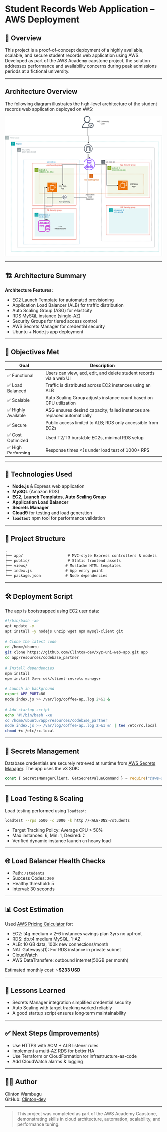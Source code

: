 # Student Records Web Application – AWS Deployment

## 📘 Overview

This project is a proof-of-concept deployment of a highly available, scalable, and secure student records web application using AWS. Developed as part of the AWS Academy capstone project, the solution addresses performance and availability concerns during peak admissions periods at a fictional university.

---
## Architecture Overview

The following diagram illustrates the high-level architecture of the student records web application deployed on AWS:

![Architecture Diagram](https://github.com/Clinton-dev/xyz-uni-web-app/blob/main/xzy%20uni.drawio%20(3).png)

---

## 🏗 Architecture Summary

**Architecture Features:**

- EC2 Launch Template for automated provisioning
- Application Load Balancer (ALB) for traffic distribution
- Auto Scaling Group (ASG) for elasticity
- RDS MySQL instance (single-AZ)
- Security Groups for tiered access control
- AWS Secrets Manager for credential security
- Ubuntu + Node.js app deployment

---

## 🎯 Objectives Met

| Goal                        | Description |
|----------------------------|-------------|
| ✅ Functional              | Users can view, add, edit, and delete student records via a web UI |
| ✅ Load Balanced           | Traffic is distributed across EC2 instances using an ALB |
| ✅ Scalable                | Auto Scaling Group adjusts instance count based on CPU utilization |
| ✅ Highly Available        | ASG ensures desired capacity; failed instances are replaced automatically |
| ✅ Secure                  | Public access limited to ALB; RDS only accessible from EC2s |
| ✅ Cost Optimized          | Used T2/T3 burstable EC2s, minimal RDS setup |
| ✅ High Performing         | Response times <1s under load test of 1000+ RPS |

---

## 🧱 Technologies Used

- **Node.js** & Express web application
- **MySQL** (Amazon RDS)
- **EC2**, **Launch Templates**, **Auto Scaling Group**
- **Application Load Balancer**
- **Secrets Manager**
- **Cloud9** for testing and load generation
- **`loadtest`** npm tool for performance validation

---

## 📂 Project Structure

```
.
├── app/                    # MVC-style Express controllers & models
├── public/                 # Static frontend assets
├── views/                 # Mustache HTML templates
├── index.js               # App entry point
└── package.json           # Node dependencies
```

---

## 🛠 Deployment Script

The app is bootstrapped using EC2 user data:

```bash
#!/bin/bash -xe
apt update -y
apt install -y nodejs unzip wget npm mysql-client git

# Clone the latest code
cd /home/ubuntu
git clone https://github.com/Clinton-dev/xyz-uni-web-app.git app
cd app/resources/codebase_partner

# Install dependencies
npm install
npm install @aws-sdk/client-secrets-manager

# Launch in background
export APP_PORT=80
node index.js >> /var/log/coffee-api.log 2>&1 &

# Add startup script
echo '#!/bin/bash -xe
cd /home/ubuntu/app/resources/codebase_partner
node index.js >> /var/log/coffee-api.log 2>&1 &' | tee /etc/rc.local
chmod +x /etc/rc.local
```

---

## 🔐 Secrets Management

Database credentials are securely retrieved at runtime from [AWS Secrets Manager](w). The app uses the v3 SDK:

```js
const { SecretsManagerClient, GetSecretValueCommand } = require("@aws-sdk/client-secrets-manager");
```

---

## 🚀 Load Testing & Scaling

Load testing performed using `loadtest`:

```bash
loadtest --rps 5500 -c 3000 -k http://<ALB-DNS>/students
```

- Target Tracking Policy: Average CPU > 50%
- Max instances: 6, Min: 1, Desired: 2
- Verified dynamic instance launch on heavy load

---

## 🌐 Load Balancer Health Checks

- Path: `/students`
- Success Codes: `200`
- Healthy threshold: 5
- Interval: 30 seconds

---

## 📊 Cost Estimation

Used [AWS Pricing Calculator](w) for:

- EC2: t4g.medium × 2–6 instances savings plan 3yrs no upfront
- RDS: db.t4.medium MySQL, 1-AZ
- ALB: 10 GB data, 100k new connections/month
- NAT Gateways(1): For RDS instance in private subnet
- CloudWatch
- AWS DataTransfere: outbound internet(50GB per month) 

Estimated monthly cost: **~$233 USD**

---

## 📌 Lessons Learned

- Secrets Manager integration simplified credential security
- Auto Scaling with target tracking worked reliably
- A good startup script ensures long-term maintainability

---

## ✅ Next Steps (Improvements)

- Use HTTPS with ACM + ALB listener rules
- Implement a multi-AZ RDS for better HA
- Use Terraform or CloudFormation for infrastructure-as-code
- Add CloudWatch alarms & logging

---

## 🧑‍💻 Author

Clinton Wambugu  
GitHub: [Clinton-dev](https://github.com/Clinton-dev)

---

> This project was completed as part of the AWS Academy Capstone, demonstrating skills in cloud architecture, automation, scalability, and performance tuning.
